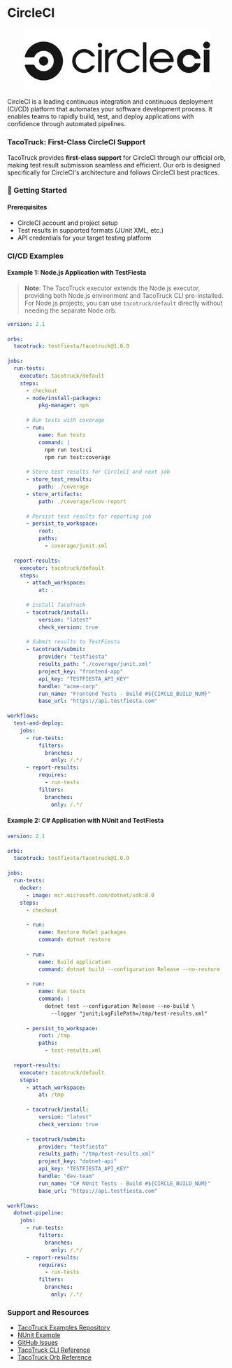 # CircleCI

<figure><img src="../../.gitbook/assets/circle-ci.svg" alt=""><figcaption></figcaption></figure>

CircleCI is a leading continuous integration and continuous deployment (CI/CD) platform that automates your software development process. It enables teams to rapidly build, test, and deploy applications with confidence through automated pipelines.

### TacoTruck: First-Class CircleCI Support

TacoTruck provides **first-class support** for CircleCI through our official orb, making test result submission seamless and efficient. Our orb is designed specifically for CircleCI's architecture and follows CircleCI best practices.

### 🚀 Getting Started

#### Prerequisites

* CircleCI account and project setup
* Test results in supported formats (JUnit XML, etc.)
* API credentials for your target testing platform

### CI/CD Examples

#### Example 1: Node.js Application with TestFiesta

> **Note**: The TacoTruck executor extends the Node.js executor, providing both Node.js environment and TacoTruck CLI pre-installed. For Node.js projects, you can use `tacotruck/default` directly without needing the separate Node orb.

```yaml
version: 2.1

orbs:
  tacotruck: testfiesta/tacotruck@1.0.0

jobs:
  run-tests:
    executor: tacotruck/default
    steps:
      - checkout
      - node/install-packages:
          pkg-manager: npm
      
      # Run tests with coverage
      - run:
          name: Run tests
          command: |
            npm run test:ci
            npm run test:coverage
      
      # Store test results for CircleCI and next job
      - store_test_results:
          path: ./coverage
      - store_artifacts:
          path: ./coverage/lcov-report
      
      # Persist test results for reporting job
      - persist_to_workspace:
          root: .
          paths:
            - coverage/junit.xml

  report-results:
    executor: tacotruck/default
    steps:
      - attach_workspace:
          at: .
      
      # Install TacoTruck
      - tacotruck/install:
          version: "latest"
          check_version: true
      
      # Submit results to TestFiesta
      - tacotruck/submit:
          provider: "testfiesta"
          results_path: "./coverage/junit.xml"
          project_key: "frontend-app"
          api_key: "TESTFIESTA_API_KEY"
          handle: "acme-corp"
          run_name: "Frontend Tests - Build #${CIRCLE_BUILD_NUM}"
          base_url: "https://api.testfiesta.com"

workflows:
  test-and-deploy:
    jobs:
      - run-tests:
          filters:
            branches:
              only: /.*/
      - report-results:
          requires:
            - run-tests
          filters:
            branches:
              only: /.*/
```

#### Example 2: C# Application with NUnit and TestFiesta

```yaml
version: 2.1

orbs:
  tacotruck: testfiesta/tacotruck@1.0.0

jobs:
  run-tests:
    docker:
      - image: mcr.microsoft.com/dotnet/sdk:8.0
    steps:
      - checkout
      
      - run:
          name: Restore NuGet packages
          command: dotnet restore
      
      - run:
          name: Build application
          command: dotnet build --configuration Release --no-restore
      
      - run:
          name: Run tests
          command: |
            dotnet test --configuration Release --no-build \
              --logger "junit;LogFilePath=/tmp/test-results.xml"
      
      - persist_to_workspace:
          root: /tmp
          paths:
            - test-results.xml

  report-results:
    executor: tacotruck/default
    steps:
      - attach_workspace:
          at: /tmp
      
      - tacotruck/install:
          version: "latest"
          check_version: true
      
      - tacotruck/submit:
          provider: "testfiesta"
          results_path: "/tmp/test-results.xml"
          project_key: "dotnet-api"
          api_key: "TESTFIESTA_API_KEY"
          handle: "dev-team"
          run_name: "C# NUnit Tests - Build #${CIRCLE_BUILD_NUM}"
          base_url: "https://api.testfiesta.com"

workflows:
  dotnet-pipeline:
    jobs:
      - run-tests:
          filters:
            branches:
              only: /.*/
      - report-results:
          requires:
            - run-tests
          filters:
            branches:
              only: /.*/

```

### Support and Resources

* &#x20;[TacoTruck Examples Repository](https://github.com/testfiesta/tacotruck-examples)
* &#x20;[NUnit Example](https://github.com/testfiesta/tacotruck-examples/tree/main/demo-circle-ci-nunit-tf)
* [GitHub Issues](https://github.com/testfiesta/tacotruck-orb/issues)
* [TacoTruck CLI Reference](https://github.com/testfiesta/tacotruck)
* &#x20;[TacoTruck Orb Reference](https://circleci.com/developer/orbs/orb/testfiesta/tacotruck)
